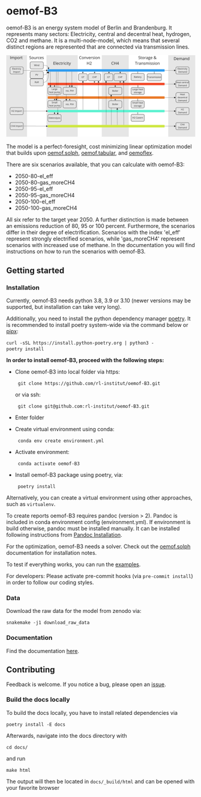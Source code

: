 # oemof-B3

oemof-B3 is an energy system model of Berlin and Brandenburg. It represents many sectors:
Electricity, central and decentral heat, hydrogen, CO2 and methane. It is a multi-node-model, which
means that several distinct regions are represented that are connected via transmission lines.

<img src="/docs/_img/model_structure.svg" width="900"/>

The model is a perfect-foresight, cost minimizing linear optimization model that builds upon
[oemof.solph](https://github.com/oemof/oemof-solph),
[oemof.tabular](https://github.com/oemof/oemof-tabular),
and [oemoflex](https://github.com/rl-institut/oemoflex).

There are six scenarios available, that you can calculate with oemof-B3:
- 2050-80-el_eff
- 2050-80-gas_moreCH4
- 2050-95-el_eff
- 2050-95-gas_moreCH4
- 2050-100-el_eff
- 2050-100-gas_moreCH4

All six refer to the target year 2050. A further distinction is made between an emissions reduction
of 80, 95 or 100 percent. Furthermore, the scenarios differ in their degree of electrification. 
Scenarios with the index 'el_eff' represent strongly electrified scenarios, while 'gas_moreCH4'
represent scenarios with increased use of methane.
In the documentation you will find instructions on how to run the scenarios with oemof-B3.

## Getting started

### Installation

Currently, oemof-B3 needs python 3.8, 3.9 or 3.10 (newer versions may be supported, but installation can take very long).

Additionally, you need to install the python dependency manager [poetry](https://python-poetry.org/).
It is recommended to install poetry system-wide via the command below or
[pipx](https://python-poetry.org/docs/#installing-with-pipx):

    curl -sSL https://install.python-poetry.org | python3 -
    poetry install


**In order to install oemof-B3, proceed with the following steps:**

- Clone oemof-B3 into local folder via https:

       git clone https://github.com/rl-institut/oemof-B3.git
  or via ssh:

       git clone git@github.com:rl-institut/oemof-B3.git
- Enter folder
- Create virtual environment using conda:

       conda env create environment.yml
- Activate environment:

       conda activate oemof-B3
- Install oemof-B3 package using poetry, via:

       poetry install

Alternatively, you can create a virtual environment using other approaches, such as `virtualenv`.

To create reports oemof-B3 requires pandoc (version > 2). Pandoc is included in conda environment config (environment.yml). 
If environment is build otherwise, pandoc must be installed manually. It can be installed following instructions from [Pandoc Installation](https://pandoc.org/installing.html).

For the optimization, oemof-B3 needs a solver. Check out the [oemof.solph](https://oemof-solph.readthedocs.io/en/latest/readme.html#installing-a-solver) documentation for installation notes.

To test if everything works, you can run the [examples](https://oemof-b3.readthedocs.io/en/latest/examples.html).

For developers: Please activate pre-commit hooks (via `pre-commit install`) in order to follow our coding styles.

### Data

Download the raw data for the model from zenodo via:

    snakemake -j1 download_raw_data

### Documentation

Find the documentation [here](https://oemof-b3.readthedocs.io/).

## Contributing

Feedback is welcome. If you notice a bug, please open an 
[issue](https://github.com/rl-institut/oemof-B3/issues). 

### Build the docs locally

To build the docs locally, you have to install related dependencies via

    poetry install -E docs

Afterwards, navigate into the docs directory with
    
    cd docs/
    
and run

    make html

The output will then be located in `docs/_build/html` and can be opened with your favorite browser
